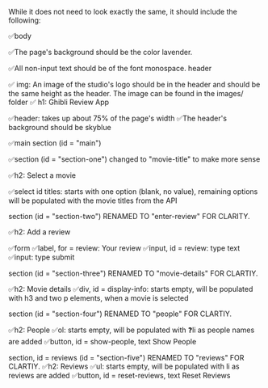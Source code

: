 While it does not need to look exactly the same, it should include the following:

✅body

✅The page's background should be the color lavender.
 
✅All non-input text should be of the font monospace.
header

✅ img: An image of the studio's logo should be in the header and should be the same height as the header. The image can be found in the images/ folder
✅ h1: Ghibli Review App 
 
✅header: takes up about 75% of the page's width
✅The header's background should be skyblue

✅main section (id = "main")

✅section (id = "section-one")  changed to "movie-title" to make more sense

✅h2: Select a movie

✅select id titles: starts with one option (blank, no value), remaining options will be populated with the movie titles from the API


section  (id = "section-two")   RENAMED  TO "enter-review" FOR CLARITY.

✅h2: Add a review

✅form
✅label, for = review: Your review
✅input, id = review: type text
✅input: type submit

section  (id = "section-three") RENAMED TO "movie-details" FOR CLARTIY.

✅h2: Movie details
✅div, id = display-info: starts empty, will be populated with h3 and two p elements, when a movie is selected


section  (id = "section-four") RENAMED TO "people" FOR CLARTIY.

✅h2: People
✅ol: starts empty, will be populated with
    ❓li as people names are added
✅button, id = show-people, text Show People

section, id = reviews  (id = "section-five") RENAMED TO "reviews" FOR CLARTIY.
✅h2: Reviews
✅ul: starts empty, will be populated with li as reviews are added
✅button, id = reset-reviews, text Reset Reviews
